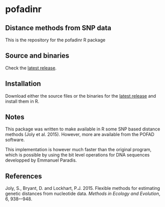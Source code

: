 pofadinr
====================

Distance methods from SNP data
------------------------------

This is the repository for the pofadinr R package

Source and binaries 
-------------------

Check the [latest release](./releases/).

Installation
------------

Download either the source files or the binaries for the [latest release](./releases/) and install them in R.

Notes
-----

This package was written to make available in R some SNP based distance methods (Joly et al. 2015). However, more are available from the POFAD software.

This implementation is however much faster than the original program, which is possible by using the bit level operations for DNA sequences developped by Emmanuel Paradis.

References
----------

Joly, S., Bryant, D. and Lockhart, P.J. 2015. Flexible methods for estimating genetic distances from nucleotide data. *Methods in Ecology and Evolution*, 6, 938–-948.